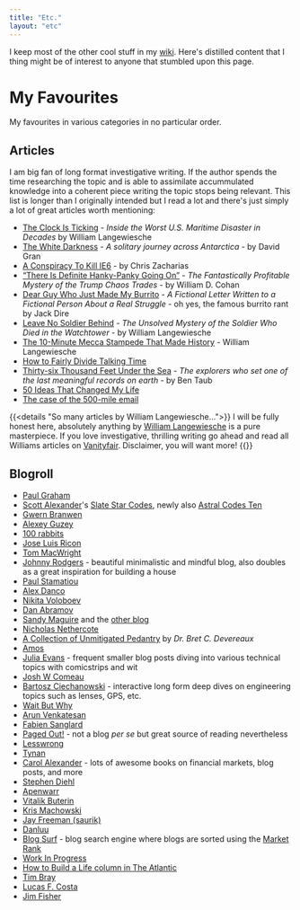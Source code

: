 ```yaml
---
title: "Etc."
layout: "etc"
---
```


I keep most of the other cool stuff in my [wiki](https://wiki.dzx.cz). Here's distilled content that I thing might be of interest to anyone that stumbled upon this page.

# My Favourites

My favourites in various categories in no particular order.

## Articles

I am big fan of long format investigative writing. If the author spends the time researching the topic and is able to assimilate accummulated knowledge
into a coherent piece writing the topic stops being relevant. This list is longer than I originally intended but I read a lot and there's just simply a lot of great
articles worth mentioning:

- [The Clock Is Ticking](https://www.vanityfair.com/news/2018/04/inside-el-faro-the-worst-us-maritime-disaster-in-decades) _- Inside the Worst U.S. Maritime Disaster in Decades_ by William Langewiesche
- [The White Darkness](https://www.newyorker.com/magazine/2018/02/12/the-white-darkness) _- A solitary journey across Antarctica_ - by David Gran
- [A Conspiracy To Kill IE6](https://blog.chriszacharias.com/a-conspiracy-to-kill-ie6) - by Chris Zacharias
- [“There Is Definite Hanky-Panky Going On”](https://www.vanityfair.com/news/2019/10/the-mystery-of-the-trump-chaos-trades) _- The Fantastically Profitable Mystery of the Trump Chaos Trades_ - by William D. Cohan
- [Dear Guy Who Just Made My Burrito](https://medium.com/@jackdire/dear-guy-who-just-made-my-burrito-fd08c0babb57) _- A Fictional Letter Written to a Fictional Person About a Real Struggle_ - oh yes, the famous burrito rant by Jack Dire
- [Leave No Soldier Behind](https://www.vanityfair.com/news/2019/01/the-unsolved-mystery-of-the-soldier-who-died-in-the-watchtower) _- The Unsolved Mystery of the Soldier Who Died in the Watchtower_ - by William Langewiesche
- [The 10-Minute Mecca Stampede That Made History](https://www.vanityfair.com/news/2018/01/the-mecca-stampede-that-made-history-hajj) - William Langewiesche
- [How to Fairly Divide Talking Time](https://mason.gmu.edu/~rhanson/equatalk.html)
- [Thirty-six Thousand Feet Under the Sea](https://www.newyorker.com/magazine/2020/05/18/thirty-six-thousand-feet-under-the-sea) _-  The explorers who set one of the last meaningful records on earth_ - by Ben Taub
- [50 Ideas That Changed My Life](https://www.perell.com/blog/50-ideas-that-changed-my-life)
- [The case of the 500-mile email](https://www.ibiblio.org/harris/500milemail.html)

{{<details "So many articles by William Langewiesche...">}}
I will be fully honest here, absolutely anything by
[William Langewiesche](https://en.wikipedia.org/wiki/William_Langewiesche) is a pure masterpiece.
If you love investigative, thrilling writing go ahead and read all Williams articles on
[Vanityfair](https://www.vanityfair.com/contributor/william-langewiesche). Disclaimer, you will want more!
{{</details>}}

## Blogroll

- [Paul Graham](http://paulgraham.com/articles.html)
- [Scott Alexander](https://en.wikipedia.org/wiki/Slate_Star_Codex)'s [Slate Star Codes](https://slatestarcodex.com), newly also [Astral Codes Ten](https://astralcodexten.substack.com)
- [Gwern Branwen](https://www.gwern.net/index)
- [Alexey Guzey](https://guzey.com/)
- [100 rabbits](https://100r.co/site/home.html)
- [Jose Luis Ricon](https://nintil.com)
- [Tom MacWright](https://macwright.com/)
- [Johnny Rodgers](https://johnnyrodgers.is) - beautiful minimalistic and mindful blog, also doubles as a great inspiration for building a house
- [Paul Stamatiou](https://paulstamatiou.com/)
- [Alex Danco](https://alexdanco.com/)
- [Nikita Voloboev](https://nikitavoloboev.xyz/)
- [Dan Abramov](https://overreacted.io)
- [Sandy Maguire](https://reasonablypolymorphic.com/blog/archives/) and the [other blog](https://sandymaguire.me/blog/archives/)
- [Nicholas Nethercote](https://nnethercote.github.io)
- [A Collection of Unmitigated Pedantry](https://acoup.blog) by _Dr. Bret C. Devereaux_
- [Amos](https://fasterthanli.me)
- [Julia Evans](https://jvns.ca) - frequent smaller blog posts diving into various technical topics with comicstrips and wit
- [Josh W Comeau](https://www.joshwcomeau.com)
- [Bartosz Ciechanowski](https://ciechanow.ski/archives/) - interactive long form deep dives on engineering topics such as lenses, GPS, etc.
- [Wait But Why](https://waitbutwhy.com)
- [Arun Venkatesan](https://www.arun.is)
- [Fabien Sanglard](https://fabiensanglard.net/)
- [Paged Out!](https://pagedout.institute) - not a blog _per se_ but great source of reading nevertheless
- [Lesswrong](https://www.lesswrong.com)
- [Tynan](https://tynan.com/)
- [Carol Alexander](https://www.coalexander.com) - lots of awesome books on financial markets, blog posts, and more
- [Stephen Diehl](https://www.stephendiehl.com/blog.html)
- [Apenwarr](https://apenwarr.ca/log/)
- [Vitalik Buterin](https://vitalik.ca/)
- [Kris Machowski](https://www.machow.ski/)
- [Jay Freeman (saurik)](https://www.saurik.com)
- [Danluu](https://danluu.com/)
- [Blog Surf](https://blogsurf.io) - blog search engine where blogs are sorted using the [Market Rank](https://dkb.io/post/market-rank)
- [Work In Progress](https://www.worksinprogress.co/)
- [How to Build a Life column in The Atlantic](https://www.theatlantic.com/projects/how-build-life/)
- [Tim Bray](https://www.tbray.org/ongoing/)
- [Lucas F. Costa](https://lucasfcosta.com)
- [Jim Fisher](https://jameshfisher.com)

